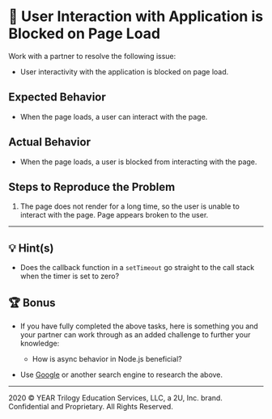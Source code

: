 # 🐛 User Interaction with Application is Blocked on Page Load

Work with a partner to resolve the following issue:

* User interactivity with the application is blocked on page load.

## Expected Behavior

* When the page loads, a user can interact with the page.

## Actual Behavior

* When the page loads, a user is blocked from interacting with the page.

## Steps to Reproduce the Problem

1. The page does not render for a long time, so the user is unable to interact with the page. Page appears broken to the user.

---

## 💡 Hint(s)

* Does the callback function in a `setTimeout` go straight to the call stack when the timer is set to zero?

## 🏆 Bonus

* If you have fully completed the above tasks, here is something you and your partner can work through as an added challenge to further your knowledge:

  * How is async behavior in Node.js beneficial?

* Use [Google](https://www.google.com) or another search engine to research the above.

---
2020 © YEAR Trilogy Education Services, LLC, a 2U, Inc. brand. Confidential and Proprietary. All Rights Reserved.